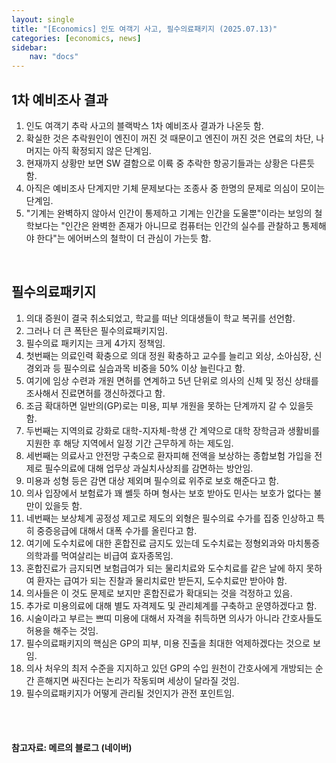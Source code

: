 ```yaml
---
layout: single
title: "[Economics] 인도 여객기 사고, 필수의료패키지 (2025.07.13)"
categories: [economics, news]
sidebar:
    nav: "docs"
---
```


## 1차 예비조사 결과
1. 인도 여객기 추락 사고의 블랙박스 1차 예비조사 결과가 나온듯 함.
1. 확실한 것은 추락원인이 엔진이 꺼진 것 때문이고 엔진이 꺼진 것은 연료의 차단, 나머지는 아직 확정되지 않은 단계임.
1. 현재까지 상황만 보면 SW 결함으로 이륙 중 추락한 항공기들과는 상황은 다른듯 함.
1. 아직은 예비조사 단계지만 기체 문제보다는 조종사 중 한명의 문제로 의심이 모이는 단계임.
1. "기계는 완벽하지 않아서 인간이 통제하고 기계는 인간을 도울뿐"이라는 보잉의 철학보다는 "인간은 완벽한 존재가 아니므로 컴퓨터는 인간의 실수를 관찰하고 통제해야 한다"는 에어버스의 철학이 더 관심이 가는듯 함.

<br/>

## 필수의료패키지
1. 의대 증원이 결국 취소되었고, 학교를 떠난 의대생들이 학교 복귀를 선언함.
1. 그러나 더 큰 폭탄은 필수의료패키지임.
1. 필수의료 패키지는 크게 4가지 정책임.
1. 첫번째는 의료인력 확충으로 의대 정원 확충하고 교수를 늘리고 외상, 소아심장, 신경외과 등 필수의료 실습과목 비중을 50% 이상 늘린다고 함.
1. 여기에 임상 수련과 개원 면허를 연계하고 5년 단위로 의사의 신체 및 정신 상태를 조사해서 진료면허를 갱신하겠다고 함.
1. 조금 확대하면 일반의(GP)로는 미용, 피부 개원을 못하는 단계까지 갈 수 있을듯 함.
1. 두번째는 지역의료 강화로 대학-지자체-학생 간 계약으로 대학 장학금과 생활비를 지원한 후 해당 지역에서 일정 기간 근무하게 하는 제도임.
1. 세번째는 의료사고 안전망 구축으로 환자피해 전액을 보상하는 종합보험 가입을 전제로 필수의료에 대해 업무상 과실치사상죄를 감면하는 방안임.
1. 미용과 성형 등은 감면 대상 제외며 필수의료 위주로 보호 해준다고 함.
1. 의사 입장에서 보험료가 꽤 쎌듯 하며 형사는 보호 받아도 민사는 보호가 없다는 불만이 있을듯 함.
1. 네번째는 보상체계 공정성 제고로 제도의 외형은 필수의료 수가를 집중 인상하고 특히 중증응급에 대해서 대폭 수가를 올린다고 함.
1. 여기에 도수치료에 대한 혼합진료 금지도 있는데 도수치료는 정형외과와 마치통증의학과를 먹여살리는 비급여 효자종목임.
1. 혼합진료가 금지되면 보험급여가 되는 물리치료와 도수치료를 같은 날에 하지 못하여 환자는 급여가 되는 진찰과 물리치료만 받든지, 도수치료만 받아야 함.
1. 의사들은 이 것도 문제로 보지만 혼합진료가 확대되는 것을 걱정하고 있음.
1. 추가로 미용의료에 대해 별도 자격제도 및 관리체계를 구축하고 운영하겠다고 함.
1. 시술이라고 부르는 쁘띠 미용에 대해서 자격을 취득하면 의사가 아니라 간호사들도 허용을 해주는 것임.
1. 필수의료패키지의 핵심은 GP의 피부, 미용 진출을 최대한 억제하겠다는 것으로 보임.
1. 의사 처우의 최저 수준을 지지하고 있던 GP의 수입 원천이 간호사에게 개방되는 순간 흔해지면 싸진다는 논리가 작동되며 세상이 달라질 것임.
1. 필수의료패키지가 어떻게 관리될 것인지가 관전 포인트임.



<br/>
<br/>

#### 참고자료: 메르의 블로그 (네이버)